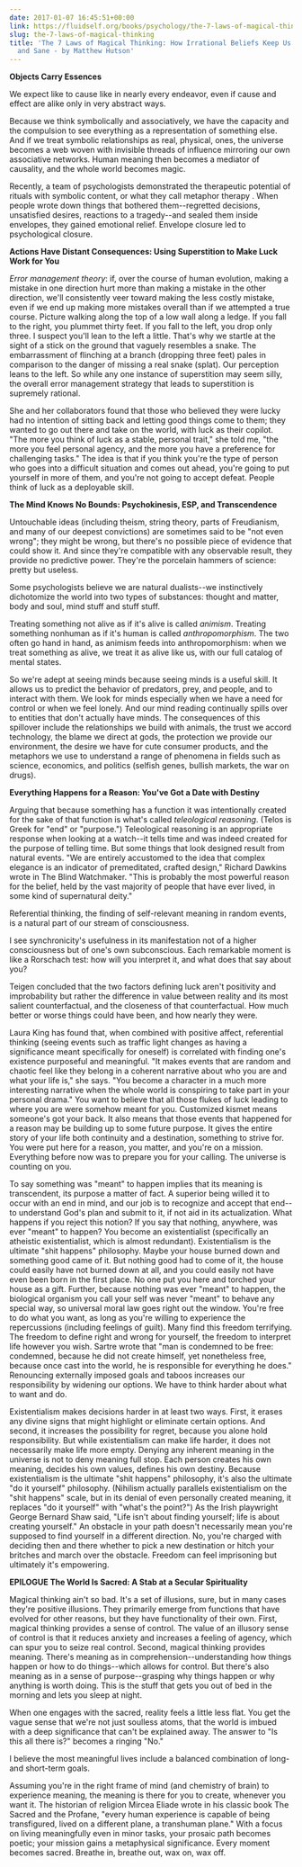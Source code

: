 ```yaml
---
date: 2017-01-07 16:45:51+00:00
link: https://fluidself.org/books/psychology/the-7-laws-of-magical-thinking
slug: the-7-laws-of-magical-thinking
title: 'The 7 Laws of Magical Thinking: How Irrational Beliefs Keep Us Happy, Healthy,
  and Sane - by Matthew Hutson'
---
```


**Objects Carry Essences**

We expect like to cause like in nearly every endeavor, even if cause and effect are alike only in very abstract ways.

Because we think symbolically and associatively, we have the capacity and the compulsion to see everything as a representation of something else. And if we treat symbolic relationships as real, physical, ones, the universe becomes a web woven with invisible threads of influence mirroring our own associative networks. Human meaning then becomes a mediator of causality, and the whole world becomes magic.

Recently, a team of psychologists demonstrated the therapeutic potential of rituals with symbolic content, or what they call metaphor therapy . When people wrote down things that bothered them--regretted decisions, unsatisfied desires, reactions to a tragedy--and sealed them inside envelopes, they gained emotional relief. Envelope closure led to psychological closure.

**Actions Have Distant Consequences: Using Superstition to Make Luck Work for You**

_Error management theory_: if, over the course of human evolution, making a mistake in one direction hurt more than making a mistake in the other direction, we'll consistently veer toward making the less costly mistake, even if we end up making more mistakes overall than if we attempted a true course. Picture walking along the top of a low wall along a ledge. If you fall to the right, you plummet thirty feet. If you fall to the left, you drop only three. I suspect you'll lean to the left a little. That's why we startle at the sight of a stick on the ground that vaguely resembles a snake. The embarrassment of flinching at a branch (dropping three feet) pales in comparison to the danger of missing a real snake (splat). Our perception leans to the left. So while any one instance of superstition may seem silly, the overall error management strategy that leads to superstition is supremely rational.

She and her collaborators found that those who believed they were lucky had no intention of sitting back and letting good things come to them; they wanted to go out there and take on the world, with luck as their copilot. "The more you think of luck as a stable, personal trait," she told me, "the more you feel personal agency, and the more you have a preference for challenging tasks." The idea is that if you think you're the type of person who goes into a difficult situation and comes out ahead, you're going to put yourself in more of them, and you're not going to accept defeat. People think of luck as a deployable skill.

**The Mind Knows No Bounds: Psychokinesis, ESP, and Transcendence**

Untouchable ideas (including theism, string theory, parts of Freudianism, and many of our deepest convictions) are sometimes said to be "not even wrong"; they might be wrong, but there's no possible piece of evidence that could show it. And since they're compatible with any observable result, they provide no predictive power. They're the porcelain hammers of science: pretty but useless.

Some psychologists believe we are natural dualists--we instinctively dichotomize the world into two types of substances: thought and matter, body and soul, mind stuff and stuff stuff.

Treating something not alive as if it's alive is called _animism_. Treating something nonhuman as if it's human is called _anthropomorphism_. The two often go hand in hand, as animism feeds into anthropomorphism: when we treat something as alive, we treat it as alive like us, with our full catalog of mental states.

So we're adept at seeing minds because seeing minds is a useful skill. It allows us to predict the behavior of predators, prey, and people, and to interact with them. We look for minds especially when we have a need for control or when we feel lonely. And our mind reading continually spills over to entities that don't actually have minds. The consequences of this spillover include the relationships we build with animals, the trust we accord technology, the blame we direct at gods, the protection we provide our environment, the desire we have for cute consumer products, and the metaphors we use to understand a range of phenomena in fields such as science, economics, and politics (selfish genes, bullish markets, the war on drugs).

**Everything Happens for a Reason: You've Got a Date with Destiny**

Arguing that because something has a function it was intentionally created for the sake of that function is what's called _teleological reasoning_. (Telos is Greek for "end" or "purpose.") Teleological reasoning is an appropriate response when looking at a watch--it tells time and was indeed created for the purpose of telling time. But some things that look designed result from natural events. "We are entirely accustomed to the idea that complex elegance is an indicator of premeditated, crafted design," Richard Dawkins wrote in The Blind Watchmaker. "This is probably the most powerful reason for the belief, held by the vast majority of people that have ever lived, in some kind of supernatural deity."

Referential thinking, the finding of self-relevant meaning in random events, is a natural part of our stream of consciousness.

I see synchronicity's usefulness in its manifestation not of a higher consciousness but of one's own subconscious. Each remarkable moment is like a Rorschach test: how will you interpret it, and what does that say about you?

Teigen concluded that the two factors defining luck aren't positivity and improbability but rather the difference in value between reality and its most salient counterfactual, and the closeness of that counterfactual. How much better or worse things could have been, and how nearly they were.

Laura King has found that, when combined with positive affect, referential thinking (seeing events such as traffic light changes as having a significance meant specifically for oneself) is correlated with finding one's existence purposeful and meaningful. "It makes events that are random and chaotic feel like they belong in a coherent narrative about who you are and what your life is," she says. "You become a character in a much more interesting narrative when the whole world is conspiring to take part in your personal drama." You want to believe that all those flukes of luck leading to where you are were somehow meant for you. Customized kismet means someone's got your back. It also means that those events that happened for a reason may be building up to some future purpose. It gives the entire story of your life both continuity and a destination, something to strive for. You were put here for a reason, you matter, and you're on a mission. Everything before now was to prepare you for your calling. The universe is counting on you.

To say something was "meant" to happen implies that its meaning is transcendent, its purpose a matter of fact. A superior being willed it to occur with an end in mind, and our job is to recognize and accept that end--to understand God's plan and submit to it, if not aid in its actualization. What happens if you reject this notion? If you say that nothing, anywhere, was ever "meant" to happen? You become an existentialist (specifically an atheistic existentialist, which is almost redundant). Existentialism is the ultimate "shit happens" philosophy. Maybe your house burned down and something good came of it. But nothing good had to come of it, the house could easily have not burned down at all, and you could easily not have even been born in the first place. No one put you here and torched your house as a gift. Further, because nothing was ever "meant" to happen, the biological organism you call your self was never "meant" to behave any special way, so universal moral law goes right out the window. You're free to do what you want, as long as you're willing to experience the repercussions (including feelings of guilt). Many find this freedom terrifying. The freedom to define right and wrong for yourself, the freedom to interpret life however you wish. Sartre wrote that "man is condemned to be free: condemned, because he did not create himself, yet nonetheless free, because once cast into the world, he is responsible for everything he does." Renouncing externally imposed goals and taboos increases our responsibility by widening our options. We have to think harder about what to want and do.

Existentialism makes decisions harder in at least two ways. First, it erases any divine signs that might highlight or eliminate certain options. And second, it increases the possibility for regret, because you alone hold responsibility. But while existentialism can make life harder, it does not necessarily make life more empty. Denying any inherent meaning in the universe is not to deny meaning full stop. Each person creates his own meaning, decides his own values, defines his own destiny. Because existentialism is the ultimate "shit happens" philosophy, it's also the ultimate "do it yourself" philosophy. (Nihilism actually parallels existentialism on the "shit happens" scale, but in its denial of even personally created meaning, it replaces "do it yourself" with "what's the point?") As the Irish playwright George Bernard Shaw said, "Life isn't about finding yourself; life is about creating yourself." An obstacle in your path doesn't necessarily mean you're supposed to find yourself in a different direction. No, you're charged with deciding then and there whether to pick a new destination or hitch your britches and march over the obstacle. Freedom can feel imprisoning but ultimately it's empowering.

**EPILOGUE The World Is Sacred: A Stab at a Secular Spirituality**

Magical thinking ain't so bad. It's a set of illusions, sure, but in many cases they're positive illusions. They primarily emerge from functions that have evolved for other reasons, but they have functionality of their own. First, magical thinking provides a sense of control. The value of an illusory sense of control is that it reduces anxiety and increases a feeling of agency, which can spur you to seize real control. Second, magical thinking provides meaning. There's meaning as in comprehension--understanding how things happen or how to do things--which allows for control. But there's also meaning as in a sense of purpose--grasping why things happen or why anything is worth doing. This is the stuff that gets you out of bed in the morning and lets you sleep at night.

When one engages with the sacred, reality feels a little less flat. You get the vague sense that we're not just soulless atoms, that the world is imbued with a deep significance that can't be explained away. The answer to "Is this all there is?" becomes a ringing "No."

I believe the most meaningful lives include a balanced combination of long- and short-term goals.

Assuming you're in the right frame of mind (and chemistry of brain) to experience meaning, the meaning is there for you to create, whenever you want it. The historian of religion Mircea Eliade wrote in his classic book The Sacred and the Profane, "every human experience is capable of being transfigured, lived on a different plane, a transhuman plane." With a focus on living meaningfully even in minor tasks, your prosaic path becomes poetic; your mission gains a metaphysical significance. Every moment becomes sacred. Breathe in, breathe out, wax on, wax off.
